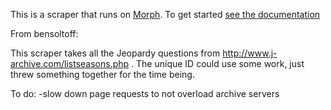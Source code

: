 This is a scraper that runs on [Morph](https://morph.io). To get started [see the documentation](https://morph.io/documentation)

From bensoltoff:

This scraper takes all the Jeopardy questions from http://www.j-archive.com/listseasons.php .
The unique ID could use some work, just threw something together for the time being.

To do:
-slow down page requests to not overload archive servers
